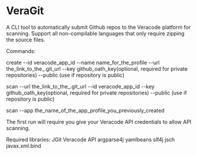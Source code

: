 # VeraGit

A CLI tool to automatically submit Github repos to the Veracode platform for scanning.
Support all non-compilable languages that only require zipping the source files.

Commands:

create --id veracode_app_id --name name_for_the_profile --url the_link_to_the_.git_url --key github_oath_key(optional, required for private repositories) --public (use if repository is public)

scan --url the_link_to_the_.git_url --id veracode_app_id --key github_oath_key(optional, required for private repositories) --public (use if repository is public)

scan --app the_name_of_the_app_profile_you_previously_created

The first run will require you give your Veracode API credentials to allow API scanning.


Required libraries:
JGit
Veracode API
argparse4j
yamlbeans
slf4j
jsch
javax.xml.bind
